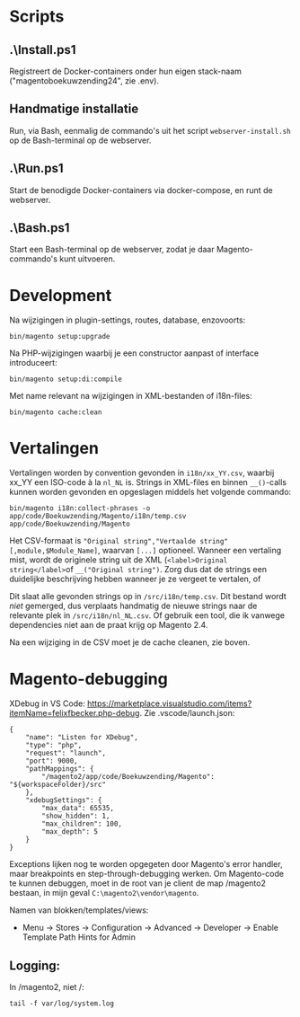 # Scripts

## .\Install.ps1
Registreert de Docker-containers onder hun eigen stack-naam ("magentoboekuwzending24", zie .env).

## Handmatige installatie
Run, via Bash, eenmalig de commando's uit het script `webserver-install.sh` op de Bash-terminal op de webserver.

## .\Run.ps1
Start de benodigde Docker-containers via docker-compose, en runt de webserver.

## .\Bash.ps1
Start een Bash-terminal op de webserver, zodat je daar Magento-commando's kunt uitvoeren.

# Development
Na wijzigingen in plugin-settings, routes, database, enzovoorts:

    bin/magento setup:upgrade

Na PHP-wijzigingen waarbij je een constructor aanpast of interface introduceert:

    bin/magento setup:di:compile

Met name relevant na wijzigingen in XML-bestanden of i18n-files:

    bin/magento cache:clean

# Vertalingen
Vertalingen worden by convention gevonden in `i18n/xx_YY.csv`, waarbij xx_YY een ISO-code à la `nl_NL` is. Strings in XML-files en binnen `__()`-calls kunnen worden gevonden en opgeslagen middels het volgende commando:

    bin/magento i18n:collect-phrases -o app/code/Boekuwzending/Magento/i18n/temp.csv app/code/Boekuwzending/Magento

Het CSV-formaat is `"Original string","Vertaalde string"[,module,$Module_Name]`, waarvan `[...]` optioneel. Wanneer een vertaling mist, wordt de originele string uit de XML (`<label>Original string</label>`of `__("Original string")`. Zorg dus dat de strings een duidelijke beschrijving hebben wanneer je ze vergeet te vertalen, of 

Dit slaat alle gevonden strings op in `/src/i18n/temp.csv`. Dit bestand wordt _niet_ gemerged, dus verplaats handmatig de nieuwe strings naar de relevante plek in `/src/i18n/nl_NL.csv`. Of gebruik een tool, die ik vanwege dependencies niet aan de praat krijg op Magento 2.4.

Na een wijziging in de CSV moet je de cache cleanen, zie boven.

# Magento-debugging
XDebug in VS Code: https://marketplace.visualstudio.com/items?itemName=felixfbecker.php-debug. Zie .vscode/launch.json:

    {
        "name": "Listen for XDebug",
        "type": "php",
        "request": "launch",
        "port": 9000,
        "pathMappings": {
            "/magento2/app/code/Boekuwzending/Magento": "${workspaceFolder}/src"
        },
        "xdebugSettings": {
            "max_data": 65535,
            "show_hidden": 1,
            "max_children": 100,
            "max_depth": 5
        }
    }

Exceptions lijken nog te worden opgegeten door Magento's error handler, maar breakpoints en step-through-debugging werken. Om Magento-code te kunnen debuggen, moet in de root van je client de map /magento2 bestaan, in mijn geval `C:\magento2\vendor\magento`.

Namen van blokken/templates/views:

* Menu -> Stores -> Configuration -> Advanced -> Developer -> Enable Template Path Hints for Admin

## Logging:
In /magento2, niet /:

    tail -f var/log/system.log
